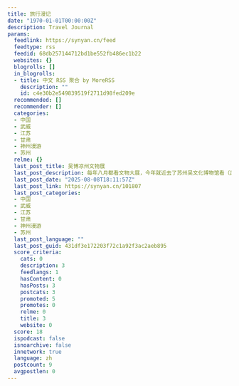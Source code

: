 ```yaml
---
title: 旅行漫记
date: "1970-01-01T00:00:00Z"
description: Travel Journal
params:
  feedlink: https://synyan.cn/feed
  feedtype: rss
  feedid: 68db257144712bd1be552fb486ec1b22
  websites: {}
  blogrolls: []
  in_blogrolls:
  - title: 中文 RSS 聚合 by MoreRSS
    description: ""
    id: c4e30b2e549839519f2711d98fed209e
  recommended: []
  recommender: []
  categories:
  - 中国
  - 武威
  - 江苏
  - 甘肃
  - 神州漫游
  - 苏州
  relme: {}
  last_post_title: 吴博凉州文物展
  last_post_description: 每年八月都看文物大展，今年就近去了苏州吴文化博物馆看（武威+敦煌+酒泉博物馆，以武威为主）“凉州——文化想象与 […]
  last_post_date: "2025-08-08T18:11:57Z"
  last_post_link: https://synyan.cn/101807
  last_post_categories:
  - 中国
  - 武威
  - 江苏
  - 甘肃
  - 神州漫游
  - 苏州
  last_post_language: ""
  last_post_guid: 431df3e172203f72c1a92f3ac2aeb895
  score_criteria:
    cats: 0
    description: 3
    feedlangs: 1
    hasContent: 0
    hasPosts: 3
    postcats: 3
    promoted: 5
    promotes: 0
    relme: 0
    title: 3
    website: 0
  score: 18
  ispodcast: false
  isnoarchive: false
  innetwork: true
  language: zh
  postcount: 9
  avgpostlen: 0
---
```

